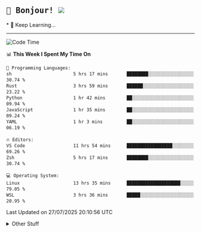 
<h2>
    <samp>🎉 Bonjour!  <img src="https://media.giphy.com/media/mGcNjsfWAjY5AEZNw6/giphy.gif" width="50"></samp>
</h2>
* 🧐 Keep Learning...
<hr>

<!--START_SECTION:waka-->
![Code Time](http://img.shields.io/badge/Code%20Time-4%2C024%20hrs%2016%20mins-blue)

📊 **This Week I Spent My Time On** 

```text
💬 Programming Languages: 
sh                       5 hrs 17 mins       ████████░░░░░░░░░░░░░░░░░   30.74 % 
Rust                     3 hrs 59 mins       ██████░░░░░░░░░░░░░░░░░░░   23.22 % 
Python                   1 hr 42 mins        ██░░░░░░░░░░░░░░░░░░░░░░░   09.94 % 
JavaScript               1 hr 35 mins        ██░░░░░░░░░░░░░░░░░░░░░░░   09.24 % 
YAML                     1 hr 3 mins         ██░░░░░░░░░░░░░░░░░░░░░░░   06.19 % 

🔥 Editors: 
VS Code                  11 hrs 54 mins      █████████████████░░░░░░░░   69.26 % 
Zsh                      5 hrs 17 mins       ████████░░░░░░░░░░░░░░░░░   30.74 % 

💻 Operating System: 
Linux                    13 hrs 35 mins      ████████████████████░░░░░   79.05 % 
WSL                      3 hrs 36 mins       █████░░░░░░░░░░░░░░░░░░░░   20.95 % 
```


 Last Updated on 27/07/2025 20:10:56 UTC
<!--END_SECTION:waka-->

<details >
    <summary>Other Stuff</summary>
<p align="center">
    <img src="https://api.githubtrends.io/user/svg/XmchxUp/langs?time_range=one_year&include_private=True&theme=classic" />
    <img src="https://api.githubtrends.io/user/svg/XmchxUp/repos?time_range=one_year&include_private=True&theme=classic" />
</p>

<table align="center">
  <tr>
    <td width="50%">
     <img width="100%" src="./github-metrics.svg">
    </td>
    <td width="50%">
     <img width="100%" src="./github-metrics/achievements.compact.svg" />
     <img width="100%" src="./github-metrics/wakatime.svg" />
     <img width="100%" src="./github-metrics/stars.svg" />
     <img width="100%" src="https://github-profile-trophy.vercel.app/?username=xmchxup" />
     <img height="110rem" src="https://github-readme-stats.vercel.app/api?username=xmchxup&hide_border=true&show_icons=true&include_all_commits=true&bg_color=0,EC6C6C,FFD479,FFFC79,73FA79&theme=graywhite&locale=en" />
     <img height="110rem" src="https://github-readme-stats.vercel.app/api/top-langs/?username=xmchxup&hide=css,scss,html&langs_count=8&hide_border=true&layout=compact&bg_color=0,73FA79,73FDFF,D783FF&theme=graywhite&locale=en" />
     <img width="100%" src="https://github-readme-streak-stats.herokuapp.com/?user=XmchxUp" />
    </td>
  </tr>
</table>

<!-- GitHub Activity Graph -->
<!--
<table align="center">
  <tr>
    <td colspan="2">
      <img width="100%" src="https://github-readme-activity-graph.vercel.app/graph?username=xmchxup&area=true&hide_border=true&theme=redical" />
    </td>
  </tr>
</table>

</details>
-->

<hr>


<p align="center">
    <i>You can learn anything!</i>
    <p align="center">
        <img src="https://visitor-badge.laobi.icu/badge?page_id=xmchxup" alt="visitor badge"/>       
    </p>
</p>

<!--
<picture>
  <source media="(prefers-color-scheme: dark)" srcset="https://raw.githubusercontent.com/XmchxUp/XmchxUp/output/github-snake-dark.svg" />
  <source media="(prefers-color-scheme: light)" srcset="https://raw.githubusercontent.com/XmchxUp/XmchxUp/output/github-snake.svg" />
  <img alt="github-snake" src="https://raw.githubusercontent.com/XmchxUp/XmchxUp/output/github-snake.svg" />
</picture>
-->
